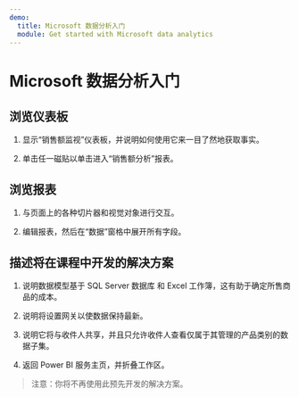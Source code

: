```yaml
---
demo:
  title: Microsoft 数据分析入门
  module: Get started with Microsoft data analytics
---
```


# Microsoft 数据分析入门

## 浏览仪表板

1. 显示“销售额监视”仪表板，并说明如何使用它来一目了然地获取事实。

1. 单击任一磁贴以单击进入“销售额分析”报表。

## 浏览报表

1. 与页面上的各种切片器和视觉对象进行交互。

1. 编辑报表，然后在“数据”窗格中展开所有字段。

## 描述将在课程中开发的解决方案

1. 说明数据模型基于 SQL Server 数据库 和 Excel 工作簿，这有助于确定所售商品的成本。

1. 说明将设置网关以使数据保持最新。

1. 说明它将与收件人共享，并且只允许收件人查看仅属于其管理的产品类别的数据子集。

1. 返回 Power BI 服务主页，并折叠工作区。

> 注意：你将不再使用此预先开发的解决方案。
